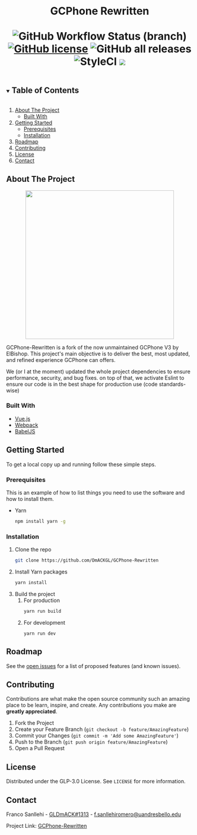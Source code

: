 <h1 align="center">
  <br>
  GCPhone Rewritten
  <br>
  <br>
  <img alt="GitHub Workflow Status (branch)" src="https://img.shields.io/github/workflow/status/DmACKGL/GCPhone-Rewrite/CI/master?style=for-the-badge">
  <a href="https://github.com/DmACKGL/GCPhone-Rewrite"><img alt="GitHub license" src="https://img.shields.io/github/license/DmACKGL/GCPhone-Rewrite?style=for-the-badge"></a>
  <img alt="GitHub all releases" src="https://img.shields.io/github/downloads/DmACKGL/GCPhone-Rewrite/total?style=for-the-badge">
  <br>
  <img alt="StyleCI" src="https://github.styleci.io/repos/349118467/shield">
  <img src='https://bettercodehub.com/edge/badge/DmACKGL/GCPhone-Rewrite?branch=master'>
</h1>

<!-- TABLE OF CONTENTS -->
<details open="open">
  <summary><h2 style="display: inline-block">Table of Contents</h2></summary>
  <ol>
    <li>
      <a href="#about-the-project">About The Project</a>
      <ul>
        <li><a href="#built-with">Built With</a></li>
      </ul>
    </li>
    <li>
      <a href="#getting-started">Getting Started</a>
      <ul>
        <li><a href="#prerequisites">Prerequisites</a></li>
        <li><a href="#installation">Installation</a></li>
      </ul>
    </li>
    <li><a href="#roadmap">Roadmap</a></li>
    <li><a href="#contributing">Contributing</a></li>
    <li><a href="#license">License</a></li>
    <li><a href="#contact">Contact</a></li>
  </ol>
</details>

<!-- ABOUT THE PROJECT -->
## About The Project

<div align="center">
  <img height="400px" src="https://i.imgur.com/6Csisqj.png">
</div>

GCPhone-Rewritten is a fork of the now unmaintained GCPhone V3 by ElBishop. This project's main objective is to deliver the best, most updated, and refined experience GCPhone can offers.

We (or I at the moment) updated the whole project dependencies to ensure performance, security, and bug fixes. on top of that, we activate Eslint to ensure our code is in the best shape for production use (code standards-wise)


### Built With

* [Vue.js](https://vuejs.org)
* [Webpack](https://webpack.js.org)
* [BabelJS](https://babeljs.io)

<!-- GETTING STARTED -->
## Getting Started

To get a local copy up and running follow these simple steps.

### Prerequisites

This is an example of how to list things you need to use the software and how to install them.
* Yarn
  ```sh
  npm install yarn -g
  ```

### Installation

1. Clone the repo
   ```sh
   git clone https://github.com/DmACKGL/GCPhone-Rewritten
   ```
2. Install Yarn packages
   ```sh
   yarn install
   ```
3. Build the project
   1. For production
      ```sh
      yarn run build
      ```
   2. For development
      ```
      yarn run dev
      ```
      
<!-- ROADMAP -->
## Roadmap

See the [open issues](https://github.com/github_username/repo_name/issues) for a list of proposed features (and known issues).



<!-- CONTRIBUTING -->
## Contributing

Contributions are what make the open source community such an amazing place to be learn, inspire, and create. Any contributions you make are **greatly appreciated**.

1. Fork the Project
2. Create your Feature Branch (`git checkout -b feature/AmazingFeature`)
3. Commit your Changes (`git commit -m 'Add some AmazingFeature'`)
4. Push to the Branch (`git push origin feature/AmazingFeature`)
5. Open a Pull Request



<!-- LICENSE -->
## License

Distributed under the GLP-3.0 License. See `LICENSE` for more information.



<!-- CONTACT -->
## Contact

Franco Sanllehi - [GLDmACK#1313](https://discord.com/users/313866383844966400) - f.sanllehiromero@uandresbello.edu

Project Link: [GCPhone-Rewritten](https://github.com/DmACKGL/GCPhone-Rewritten)
